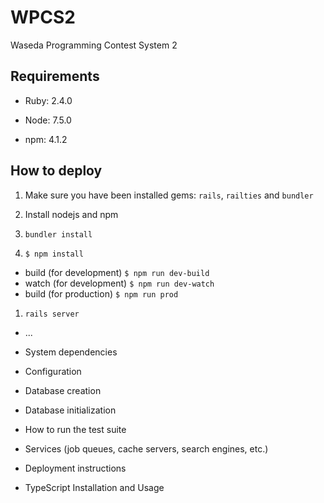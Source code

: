 # WPCS2

Waseda Programming Contest System 2

## Requirements

* Ruby: 2.4.0

* Node: 7.5.0

* npm: 4.1.2

## How to deploy
1. Make sure you have been installed gems: `rails`, `railties` and `bundler`

1. Install nodejs and npm

1. `bundler install`

1. `$ npm install`

 * build (for development)
  `$ npm run dev-build`
 * watch (for development)
  `$ npm run dev-watch`
 * build (for production)
  `$ npm run prod`
  
1. `rails server`

* ...

* System dependencies

* Configuration

* Database creation

* Database initialization

* How to run the test suite

* Services (job queues, cache servers, search engines, etc.)

* Deployment instructions

* TypeScript Installation and Usage

